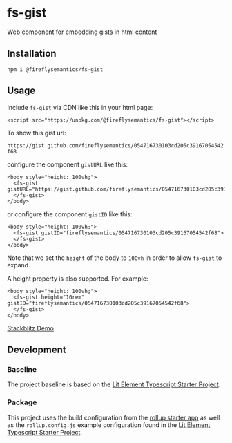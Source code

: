 # fs-gist

Web component for embedding gists in html content

## Installation

`npm i @fireflysemantics/fs-gist`

## Usage

Include `fs-gist` via CDN like this in your html page:

```
<script src="https://unpkg.com/@fireflysemantics/fs-gist"></script>
```

To show this gist url:

`https://gist.github.com/fireflysemantics/054716730103cd205c39167054542f68` 

configure the component `gistURL` like this:

```
<body style="height: 100vh;">
  <fs-gist gistURL="https://gist.github.com/fireflysemantics/054716730103cd205c39167054542f68">
  </fs-gist>
</body>
```

or 
configure the component `gistID` like this:

```
<body style="height: 100vh;">
  <fs-gist gistID="fireflysemantics/054716730103cd205c39167054542f68">
  </fs-gist>
</body>
```

Note that we set the `height` of the body to `100vh` in order to allow
`fs-gist` to expand.

A height property is also supported.  For example:

```
<body style="height: 100vh;">
  <fs-gist height="10rem" gistID="fireflysemantics/054716730103cd205c39167054542f68">
  </fs-gist>
</body>

```

[Stackblitz Demo](https://stackblitz.com/edit/typescript-fs-gist-set-body-height-demo?file=index.html)

## Development

### Baseline

The project baseline is based on the [Lit Element Typescript Starter Project](https://fireflysemantics.medium.com/lit-element-resources-94038d5f2506).

### Package

This project uses the build configuration
from the [rollup starter app](https://github.com/rollup/rollup-starter-app/blob/master/package.json) as well as the `rollup.config.js` example configuration found in the [Lit Element Typescript Starter Project](https://fireflysemantics.medium.com/lit-element-resources-94038d5f2506).